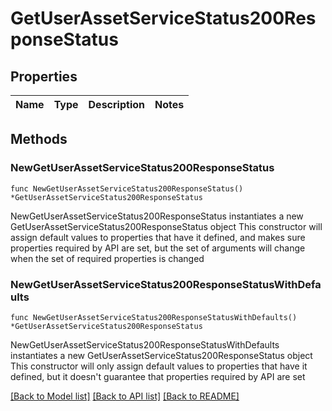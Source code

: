 # GetUserAssetServiceStatus200ResponseStatus

## Properties

Name | Type | Description | Notes
------------ | ------------- | ------------- | -------------

## Methods

### NewGetUserAssetServiceStatus200ResponseStatus

`func NewGetUserAssetServiceStatus200ResponseStatus() *GetUserAssetServiceStatus200ResponseStatus`

NewGetUserAssetServiceStatus200ResponseStatus instantiates a new GetUserAssetServiceStatus200ResponseStatus object
This constructor will assign default values to properties that have it defined,
and makes sure properties required by API are set, but the set of arguments
will change when the set of required properties is changed

### NewGetUserAssetServiceStatus200ResponseStatusWithDefaults

`func NewGetUserAssetServiceStatus200ResponseStatusWithDefaults() *GetUserAssetServiceStatus200ResponseStatus`

NewGetUserAssetServiceStatus200ResponseStatusWithDefaults instantiates a new GetUserAssetServiceStatus200ResponseStatus object
This constructor will only assign default values to properties that have it defined,
but it doesn't guarantee that properties required by API are set


[[Back to Model list]](../README.md#documentation-for-models) [[Back to API list]](../README.md#documentation-for-api-endpoints) [[Back to README]](../README.md)


